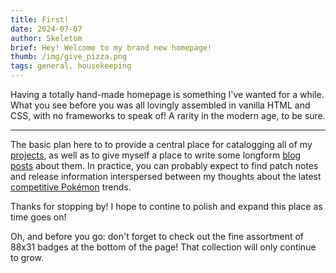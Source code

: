 ```yaml
---
title: First!
date: 2024-07-07
author: Skeletom
brief: Hey! Welcome to my brand new homepage!
thumb: /img/give_pizza.png
tags: general, housekeeping
---
```


<!-- ![face_2](/img/face_2.png =100x100) -->


Having a totally hand-made homepage is something I've wanted for a while. What you see before you was all lovingly assembled in vanilla HTML and CSS, with no frameworks to speak of! A rarity in the modern age, to be sure.

---

The basic plan here to to provide a central place for catalogging all of my [projects](/projects), as well as to give myself a place to write some longform [blog posts](/blogs) about them. In practice, you can probably expect to find patch notes and release information interspersed between my thoughts about the latest [competitive Pokémon](/blogs?tags=pokemon) trends.

Thanks for stopping by! I hope to contine to polish and expand this place as time goes on!

Oh, and before you go: don't forget to check out the fine assortment of 88x31 badges at the bottom of the page! That collection will only continue to grow.
